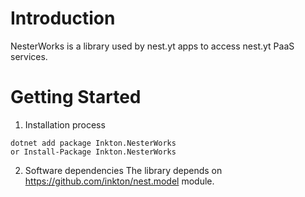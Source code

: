 # Introduction 
NesterWorks is a library used by nest.yt apps to access nest.yt PaaS services.  

# Getting Started
1.	Installation process
```
dotnet add package Inkton.NesterWorks
or Install-Package Inkton.NesterWorks
```

2.	Software dependencies
The library depends on https://github.com/inkton/nest.model module.
